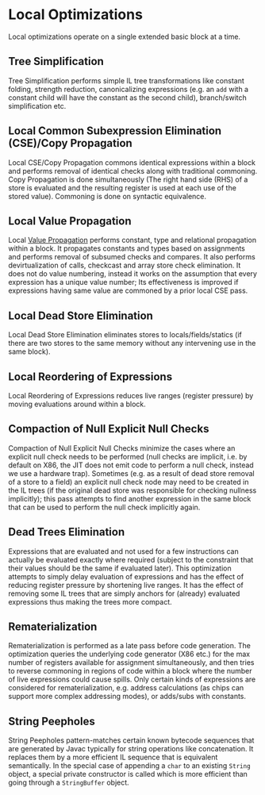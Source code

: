 <!--
Copyright IBM Corp. and others 2022

This program and the accompanying materials are made available under
the terms of the Eclipse Public License 2.0 which accompanies this
distribution and is available at https://www.eclipse.org/legal/epl-2.0/
or the Apache License, Version 2.0 which accompanies this distribution and
is available at https://www.apache.org/licenses/LICENSE-2.0.

This Source Code may also be made available under the following
Secondary Licenses when the conditions for such availability set
forth in the Eclipse Public License, v. 2.0 are satisfied: GNU
General Public License, version 2 with the GNU Classpath
Exception [1] and GNU General Public License, version 2 with the
OpenJDK Assembly Exception [2].

[1] https://www.gnu.org/software/classpath/license.html
[2] https://openjdk.org/legal/assembly-exception.html

SPDX-License-Identifier: EPL-2.0 OR Apache-2.0 OR GPL-2.0-only WITH Classpath-exception-2.0 OR GPL-2.0-only WITH OpenJDK-assembly-exception-1.0
-->

# Local Optimizations

Local optimizations operate on a single extended basic block at a time.

## Tree Simplification
Tree Simplification performs simple IL tree transformations like constant
folding, strength reduction, canonicalizing expressions (e.g. an `add` with a
constant child will have the constant as the second child), branch/switch
simplification etc.

## Local Common Subexpression Elimination (CSE)/Copy Propagation
Local CSE/Copy Propagation commons identical expressions within a block and
performs removal of identical checks along with traditional commoning. Copy
Propagation is done simultaneously (The right hand side (RHS) of a store is
evaluated and the resulting register is used at each use of the stored value).
Commoning is done on syntactic equivalence.

## Local Value Propagation
Local [Value Propagation](https://github.com/eclipse-omr/omr/blob/master/doc/compiler/optimizer/ValuePropagation.md)
performs constant, type and relational propagation within a block.
It propagates constants and types based on assignments and performs removal
of subsumed checks and compares. It also performs devirtualization
of calls, checkcast and array store check elimination. It does not do value
numbering, instead it works on the assumption that every expression has a
unique value number; Its effectiveness is improved if expressions having same
value are commoned by a prior local CSE pass.

## Local Dead Store Elimination
Local Dead Store Elimination eliminates stores to locals/fields/statics (if
there are two stores to the same memory without any intervening use in the
same block).

## Local Reordering of Expressions
Local Reordering of Expressions reduces live ranges (register pressure) by
moving evaluations around within a block.

## Compaction of Null Explicit Null Checks
Compaction of Null Explicit Null Checks minimize the cases where an explicit null
check needs to be performed (null checks are implicit, i.e. by default on X86,
the JIT does not emit code to perform a null check, instead we use a hardware trap).
Sometimes (e.g. as a result of dead store removal of a store to a field) an explicit
null check node may need to be created in the IL trees (if the original dead store
was responsible for checking nullness implicitly); this pass attempts to find another
expression in the same block that can be used to perform the null check implicitly again.

## Dead Trees Elimination
Expressions that are evaluated and not used for a few instructions can actually be
evaluated exactly where required (subject to the constraint that their values should
be the same if evaluated later). This optimization attempts to simply delay evaluation
of expressions and has the effect of reducing register pressure by shortening
live ranges. It has the effect of removing some IL trees that are simply anchors
for (already) evaluated expressions thus making the trees more compact.

## Rematerialization
Rematerialization is performed as a late pass before code generation.
The optimization queries the underlying code generator (X86 etc.) for the max number of
registers available for assignment simultaneously, and then tries to reverse
commoning in regions of code within a block where the number of live expressions could
cause spills. Only certain kinds of expressions are considered for rematerialization,
e.g. address calculations (as chips can support more complex addressing modes),
or adds/subs with constants.

## String Peepholes
String Peepholes pattern-matches certain known bytecode sequences that are generated
by Javac typically for string operations like concatenation. It replaces them by a more
efficient IL sequence that is equivalent semantically. In the special case of
appending a `char` to an existing `String` object, a special private constructor is
called which is more efficient than going through a `StringBuffer` object.
